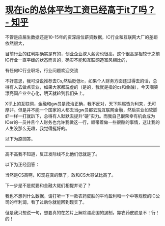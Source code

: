 # [现在ic的总体平均工资已经高于it了吗？ - 知乎](https://www.zhihu.com/question/434169275/answer/2286355454)

不管是应届生数据还是10-15年的资深段位薪资数据，IC行业和互联网大厂的差距依然很大，

目前行业的红利期确实是有的，创业企业挖人薪资也很高，这个很高是相较于之前IC行业一直平缓的状态而言的，确实不能和互联网造富风相比的，

有任何IC行业职场，行业问题欢迎交流

不好意思，我可没说推荐去Cs,然后贬低ic，如果个人财务方面还过得去的话，总得有人去做点实业，如果大家都玩虚的（是的，我就是指的cs和金融），今天嘲笑漂亮国产业空心化，明天就轮到我们头上。

X乎上的互联网，金融和gw员是政治正确，我不反对，天下熙熙皆为利来，无可厚非。但是并不能一个国家的人都去当gw员都去玩互联网金融，然后实业如软脚虾一样一打就趴下，总得有人默默去提升“硬”实力。而我自己很荣幸有机会成为ICer的一员并且个人财务也允许我做这一行，顺带着做一些很酷的事情，这让我的人生没那么无趣，我觉得挺好的。

以下为原回答。

___

高不高我不知道，反正发际线不比他们低就是了。

以下为正经回答：

当然是CS高啊，IC现在真的飘了，敢和CS大哥试比高了。

下一步是不是就要和金融大佬们相提并论了？

我也不想列什么数据，请打听一下一款农药皮肤的平均盈利和一个中等规模的IC公司的年利润，看了过后你就能回到现实了。

但是我只想说一句，想要真的在芯片上解除漂亮国的遏制，靠农药皮肤是不！行！的！
